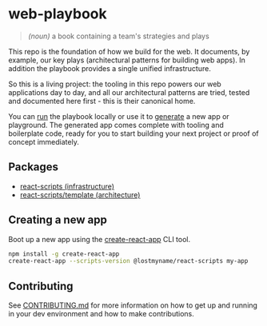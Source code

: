 # web-playbook

> _(noun)_ a book containing a team's strategies and plays

This repo is the foundation of how we build for the web. It documents, by example, our key plays (architectural patterns for building web apps). In addition the playbook provides a single unified infrastructure.

So this is a living project: the tooling in this repo powers our web applications day to day, and all our architectural patterns are tried, tested and documented here first - this is their canonical home.

You can [run](CONTRIBUTING.md#development) the playbook locally or use it to [generate](#creating-a-new-app) a new app or playground. The generated app comes complete with tooling and boilerplate code, ready for you to start building your next project or proof of concept immediately.

## Packages

- [react-scripts (infrastructure)](https://github.com/lostmyname-labs/create-lmn-app/tree/master/packages/react-scripts/)
- [react-scripts/template (architecture)](https://github.com/lostmyname-labs/create-lmn-app/tree/master/packages/react-scripts/template)

## Creating a new app

Boot up a new app using the [create-react-app](https://www.npmjs.com/package/create-react-app) CLI tool.

```sh
npm install -g create-react-app
create-react-app --scripts-version @lostmyname/react-scripts my-app
```

## Contributing

See [CONTRIBUTING.md](CONTRIBUTING.md) for more information on how to get up and running in your dev environment and how to make contributions.
